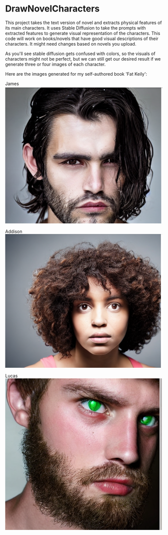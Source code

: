 # DrawNovelCharacters
This project takes the text version of novel and extracts physical features of its main characters. It uses Stable Diffusion to take the prompts with extracted features to generate visual representation of the characters. This code will work on books/novels that have good visual descriptions of their characters. It might need changes based on novels you upload.

As you'll see stable diffusion gets confused with colors, so the visuals of characters might not be perfect, but we can still get our desired result if we generate three or four images of each character.

Here are the images generated for my self-authored book 'Fat Keily':

James ![alt text](James.PNG)


Addison ![alt text](Addison.PNG)


Lucas ![alt text](Lucas.PNG)

